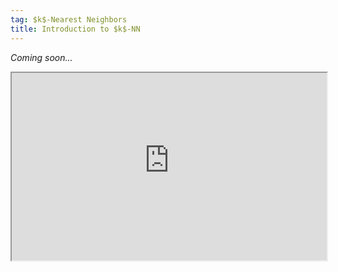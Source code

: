 ```yaml
---
tag: $k$-Nearest Neighbors
title: Introduction to $k$-NN
---
```


*Coming soon...*

<iframe
  src="http://raw.githubusercontent.com/s-lasch/s-lasch.github.io/main/_includes/scatter_matrix.html"
  style="width:100%; height:300px;"
></iframe>
